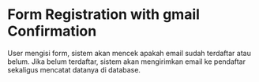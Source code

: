 # Form Registration with gmail Confirmation
 User mengisi form, sistem akan mencek apakah email sudah terdaftar atau belum.  Jika belum terdaftar, sistem akan mengirimkan email ke pendaftar sekaligus mencatat datanya di database.
